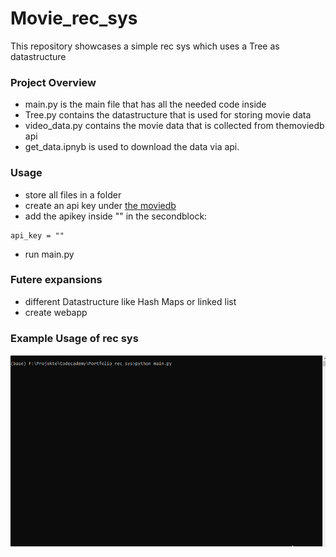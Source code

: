 # Movie_rec_sys
 This repository showcases a simple rec sys which uses a Tree as datastructure

### Project Overview

* main.py is the main file that has all the needed code inside
* Tree.py contains the datastructure that is used for storing movie data
* video_data.py contains the movie data that is collected from themoviedb api
* get_data.ipnyb is used to download the data via api.

### Usage

* store all files in a folder
* create an api key under [the moviedb](https://www.themoviedb.org/documentation/api)
* add the apikey inside "" in the secondblock:
```
api_key = "" 
```
* run main.py

### Futere expansions

* different Datastructure like Hash Maps or linked list
* create webapp

### Example Usage of rec sys

![This is a alt text.](Movie_rec_sample.gif)
